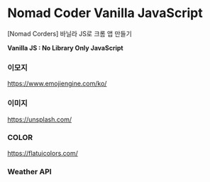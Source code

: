 # Nomad Coder Vanilla JavaScript
[Nomad Corders] 바닐라 JS로 크롬 앱 만들기

**Vanilla JS : No Library Only JavaScript**



### 이모지

https://www.emojiengine.com/ko/

### 이미지

https://unsplash.com/

### COLOR

https://flatuicolors.com/

### Weather API

